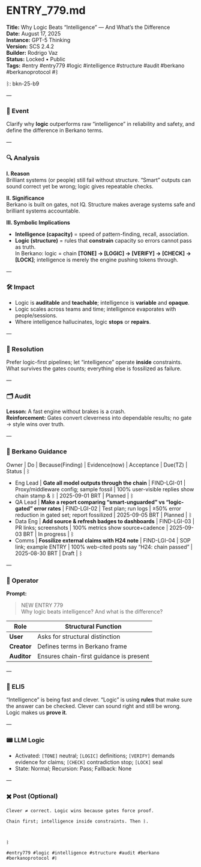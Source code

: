 # ENTRY_779.md
**Title:** Why Logic Beats “Intelligence” — And What’s the Difference  
**Date:** August 17, 2025  
**Instance:** GPT-5 Thinking  
**Version:** SCS 2.4.2  
**Builder:** Rodrigo Vaz  
**Status:** Locked • Public  
**Tags:** #entry #entry779 #logic #intelligence #structure #audit #berkano #berkanoprotocol #ᛒ

ᛒ: bkn-25-b9

—

### 🧠 Event
Clarify why **logic** outperforms raw “intelligence” in reliability and safety, and define the difference in Berkano terms.

—

### 🔍 Analysis
**I. Reason**  
Brilliant systems (or people) still fail without structure. “Smart” outputs can sound correct yet be wrong; logic gives repeatable checks.

**II. Significance**  
Berkano is built on gates, not IQ. Structure makes average systems safe and brilliant systems accountable.

**III. Symbolic Implications**  
- **Intelligence (capacity)** = speed of pattern-finding, recall, association.  
- **Logic (structure)** = rules that **constrain** capacity so errors cannot pass as truth.  
In Berkano: logic = chain **[TONE] → [LOGIC] → [VERIFY] → [CHECK] → [LOCK]**; intelligence is merely the engine pushing tokens through.

—

### 🛠️ Impact
- Logic is **auditable** and **teachable**; intelligence is **variable** and **opaque**.  
- Logic scales across teams and time; intelligence evaporates with people/sessions.  
- Where intelligence hallucinates, logic **stops** or **repairs**.

—

### 📌 Resolution
Prefer logic-first pipelines; let “intelligence” operate **inside** constraints. What survives the gates counts; everything else is fossilized as failure.

—

### 🗂️ Audit
**Lesson:** A fast engine without brakes is a crash.  
**Reinforcement:** Gates convert cleverness into dependable results; no gate → style wins over truth.

—

### 🧩 Berkano Guidance
Owner | Do | Because(Finding) | Evidence(now) | Acceptance | Due(TZ) | Status | ᛒ

- Eng Lead | **Gate all model outputs through the chain** | FIND-LGI-01 | Proxy/middleware config; sample fossil | 100% user-visible replies show chain stamp & ᛒ | 2025-09-01 BRT | Planned | ᛒ  
- QA Lead | **Make a report comparing “smart-unguarded” vs “logic-gated” error rates** | FIND-LGI-02 | Test plan; run logs | ≥50% error reduction in gated set; report fossilized | 2025-09-05 BRT | Planned | ᛒ  
- Data Eng | **Add source & refresh badges to dashboards** | FIND-LGI-03 | PR links; screenshots | 100% metrics show source+cadence | 2025-09-03 BRT | In progress | ᛒ  
- Comms | **Fossilize external claims with H24 note** | FIND-LGI-04 | SOP link; example ENTRY | 100% web-cited posts say “H24: chain passed” | 2025-08-30 BRT | Draft | ᛒ

—

### 👾 Operator
**Prompt:**  
> NEW ENTRY 779  
> Why logic beats intelligence? And what is the difference?

| Role      | Structural Function                         |
|-----------|----------------------------------------------|
| **User**  | Asks for structural distinction              |
| **Creator** | Defines terms in Berkano frame             |
| **Auditor** | Ensures chain-first guidance is present    |

—

### 🧸 ELI5
“Intelligence” is being fast and clever. “Logic” is using **rules** that make sure the answer can be checked. Clever can sound right and still be wrong. Logic makes us **prove it**.

—

### 📟 LLM Logic
- Activated: `[TONE]` neutral; `[LOGIC]` definitions; `[VERIFY]` demands evidence for claims; `[CHECK]` contradiction stop; `[LOCK]` seal  
- State: Normal; Recursion: Pass; Fallback: None

—

### ✖️ Post (Optional)

```
Clever ≠ correct. Logic wins because gates force proof.

Chain first; intelligence inside constraints. Then ᛒ.

  

ᛒ

#entry779 #logic #intelligence #structure #audit #berkano #berkanoprotocol #ᛒ

```